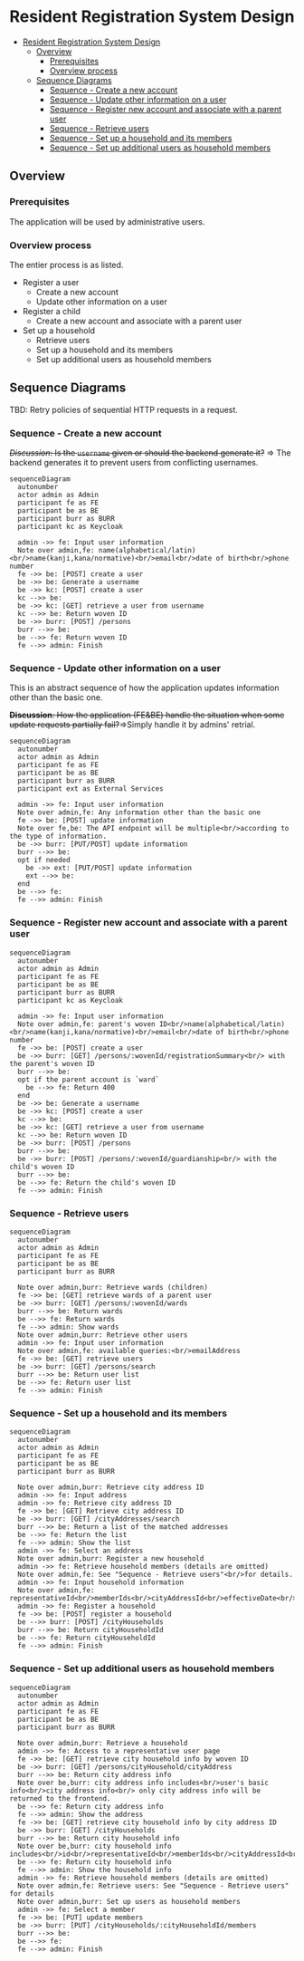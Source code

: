 # Resident Registration System Design

- [Resident Registration System Design](#resident-registration-system-design)
  - [Overview](#overview)
    - [Prerequisites](#prerequisites)
    - [Overview process](#overview-process)
  - [Sequence Diagrams](#sequence-diagrams)
    - [Sequence - Create a new account](#sequence---create-a-new-account)
    - [Sequence - Update other information on a user](#sequence---update-other-information-on-a-user)
    - [Sequence - Register new account and associate with a parent user](#sequence---register-new-account-and-associate-with-a-parent-user)
    - [Sequence - Retrieve users](#sequence---retrieve-users)
    - [Sequence - Set up a household and its members](#sequence---set-up-a-household-and-its-members)
    - [Sequence - Set up additional users as household members](#sequence---set-up-additional-users-as-household-members)

## Overview

### Prerequisites

The application will be used by administrative users.

### Overview process

The entier process is as listed.

- Register a user
  - Create a new account
  - Update other information on a user
- Register a child
  - Create a new account and associate with a parent user
- Set up a household
  - Retrieve users
  - Set up a household and its members
  - Set up additional users as household members

## Sequence Diagrams

TBD: Retry policies of sequential HTTP requests in a request.

### Sequence - Create a new account

~~*Discussion*: Is the `username` given or should the backend generate it?~~
=> The backend generates it to prevent users from conflicting usernames.

```mermaid
sequenceDiagram
  autonumber
  actor admin as Admin
  participant fe as FE
  participant be as BE
  participant burr as BURR
  participant kc as Keycloak

  admin ->> fe: Input user information
  Note over admin,fe: name(alphabetical/latin)<br/>name(kanji,kana/normative)<br/>email<br/>date of birth<br/>phone number
  fe ->> be: [POST] create a user
  be ->> be: Generate a username
  be ->> kc: [POST] create a user
  kc -->> be: 
  be ->> kc: [GET] retrieve a user from username
  kc -->> be: Return woven ID
  be ->> burr: [POST] /persons
  burr -->> be: 
  be -->> fe: Return woven ID
  fe -->> admin: Finish
```

### Sequence - Update other information on a user

This is an abstract sequence of how the application updates information other than the basic one.

~~**Discussion**: How the application (FE&BE) handle the situation when some update requests partially fail?~~=>Simply handle it by admins' retrial.

```mermaid
sequenceDiagram
  autonumber
  actor admin as Admin
  participant fe as FE
  participant be as BE
  participant burr as BURR
  participant ext as External Services

  admin ->> fe: Input user information
  Note over admin,fe: Any information other than the basic one
  fe ->> be: [POST] update information
  Note over fe,be: The API endpoint will be multiple<br/>according to the type of information.
  be ->> burr: [PUT/POST] update information
  burr -->> be: 
  opt if needed
    be ->> ext: [PUT/POST] update information
    ext -->> be: 
  end
  be -->> fe: 
  fe -->> admin: Finish
```

### Sequence - Register new account and associate with a parent user

```mermaid
sequenceDiagram
  autonumber
  actor admin as Admin
  participant fe as FE
  participant be as BE
  participant burr as BURR
  participant kc as Keycloak

  admin ->> fe: Input user information
  Note over admin,fe: parent's woven ID<br/>name(alphabetical/latin)<br/>name(kanji,kana/normative)<br/>email<br/>date of birth<br/>phone number
  fe ->> be: [POST] create a user
  be ->> burr: [GET] /persons/:wovenId/registrationSummary<br/> with the parent's woven ID
  burr -->> be: 
  opt if the parent account is `ward`
    be -->> fe: Return 400
  end
  be ->> be: Generate a username
  be ->> kc: [POST] create a user
  kc -->> be: 
  be ->> kc: [GET] retrieve a user from username
  kc -->> be: Return woven ID
  be ->> burr: [POST] /persons
  burr -->> be: 
  be ->> burr: [POST] /persons/:wovenId/guardianship<br/> with the child's woven ID
  burr -->> be: 
  be -->> fe: Return the child's woven ID
  fe -->> admin: Finish
```

### Sequence - Retrieve users

```mermaid
sequenceDiagram
  autonumber
  actor admin as Admin
  participant fe as FE
  participant be as BE
  participant burr as BURR

  Note over admin,burr: Retrieve wards (children)
  fe ->> be: [GET] retrieve wards of a parent user
  be ->> burr: [GET] /persons/:wovenId/wards
  burr -->> be: Return wards
  be -->> fe: Return wards
  fe -->> admin: Show wards
  Note over admin,burr: Retrieve other users
  admin ->> fe: Input user information
  Note over admin,fe: available queries:<br/>emailAddress
  fe ->> be: [GET] retrieve users
  be ->> burr: [GET] /persons/search
  burr -->> be: Return user list
  be -->> fe: Return user list
  fe -->> admin: Finish
```

### Sequence - Set up a household and its members

```mermaid
sequenceDiagram
  autonumber
  actor admin as Admin
  participant fe as FE
  participant be as BE
  participant burr as BURR

  Note over admin,burr: Retrieve city address ID
  admin ->> fe: Input address
  admin ->> fe: Retrieve city address ID
  fe ->> be: [GET] Retrieve city address ID
  be ->> burr: [GET] /cityAddresses/search
  burr -->> be: Return a list of the matched addresses
  be -->> fe: Return the list
  fe -->> admin: Show the list
  admin ->> fe: Select an address
  Note over admin,burr: Register a new household
  admin ->> fe: Retrieve household members (details are omitted)
  Note over admin,fe: See "Sequence - Retrieve users"<br/>for details.
  admin ->> fe: Input household information
  Note over admin,fe: representativeId<br/>memberIds<br/>cityAddressId<br/>effectiveDate<br/>terminationDate
  admin ->> fe: Register a household
  fe ->> be: [POST] register a household
  be -->> burr: [POST] /cityHouseholds
  burr -->> be: Return cityHouseholdId
  be -->> fe: Return cityHouseholdId
  fe -->> admin: Finish
```

### Sequence - Set up additional users as household members

```mermaid
sequenceDiagram
  autonumber
  actor admin as Admin
  participant fe as FE
  participant be as BE
  participant burr as BURR

  Note over admin,burr: Retrieve a household
  admin ->> fe: Access to a representative user page
  fe ->> be: [GET] retrieve city household info by woven ID
  be ->> burr: [GET] /persons/cityHousehold/cityAddress
  burr -->> be: Return city address info
  Note over be,burr: city address info includes<br/>user's basic info<br/>city address info<br/> only city address info will be returned to the frontend.
  be -->> fe: Return city address info
  fe -->> admin: Show the address
  fe ->> be: [GET] retrieve city household info by city address ID
  be ->> burr: [GET] /cityHouseholds
  burr -->> be: Return city household info
  Note over be,burr: city household info includes<br/>id<br/>representativeId<br/>memberIds<br/>cityAddressId<br/>effectiveDate<br/>terminationDate
  be -->> fe: Return city household info
  fe -->> admin: Show the household info
  admin ->> fe: Retrieve household members (details are omitted)
  Note over admin,fe: Retrieve users: See "Sequence - Retrieve users" for details
  Note over admin,burr: Set up users as household members
  admin ->> fe: Select a member
  fe ->> be: [PUT] update members
  be ->> burr: [PUT] /cityHouseholds/:cityHouseholdId/members
  burr -->> be: 
  be -->> fe: 
  fe -->> admin: Finish
```
